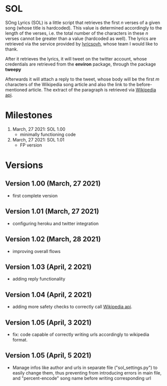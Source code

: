 # SOL
SOng Lyrics (SOL) is a little script that retrieves the first <i>n</i> verses of a given song (whose title is hardcoded). This value is determined accordingly to the length of the verses, i.e. the total number of the characters in these <i>n</i> verses cannot be greater than a value (hardcoded as well). The lyrics are retrieved via the service provided by
<a href="https://lyricsovh.docs.apiary.io/#">lyricsovh</a>, whose team I would like to thank.

After it retrieves the lyrics, it will tweet on the twitter account, whose credentials are retrieved from the <b>environ</b> package, through the package <b>tweepy</b>

Afterwards it will attach a reply to the tweet, whose body will be the first <i>m</i> characters of the Wikipedia song article and also the link to the before-mentioned article. The extract of the paragraph is retrieved via <a href="https://en.wikipedia.org/w/api.php">Wikipedia api</a>.

# Milestones
1. March, 27 2021: SOL 1.00
   - minimally functioning code
2. March, 27 2021: SOL 1.01
   - FP version

# Versions
## Version 1.00 (March, 27 2021)
- first complete version
## Version 1.01 (March, 27 2021)
- configuring heroku and twitter integration
## Version 1.02 (March, 28 2021)
- improving overall flows
## Version 1.03 (April, 2 2021)
- adding reply functionality
## Version 1.04 (April, 2 2021)
- adding more safety checks to correctly call <a href="https://en.wikipedia.org/w/api.php">Wikipedia api</a>.
## Version 1.05 (April, 3 2021)
- fix: code capable of correctly writing urls accordingly to wikipedia format.
## Version 1.05 (April, 5 2021)
- Manage infos like author and urls in separate file ("sol_settings.py") to easily change them, thus preventing from introducing errors in main file, and "percent-encode"  song name before writing corresponding url
